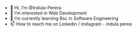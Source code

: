 - 👋 Hi, I’m @Indula-Perera
- 👀 I’m interested in Web Development
- 🌱 I’m currently learning Bsc in Software Engineering
- 📫 How to reach me on Linkedin /  instagram  - indula perea

<!---
Indula-Perera/Indula-Perera is a ✨ special ✨ repository because its `README.md` (this file) appears on your GitHub profile.
You can click the Preview link to take a look at your changes.
--->
